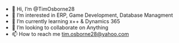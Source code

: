 - 👋 Hi, I’m @TimOsborne28
- 👀 I’m interested in ERP, Game Development, Database Managment
- 🌱 I’m currently learning x++ & Dynamics 365
- 💞️ I’m looking to collaborate on Anything
- 📫 How to reach me tim.osborne28@yahoo.com

<!---
TimOsborne28/TimOsborne28 is a ✨ special ✨ repository because its `README.md` (this file) appears on your GitHub profile.
You can click the Preview link to take a look at your changes.
--->
